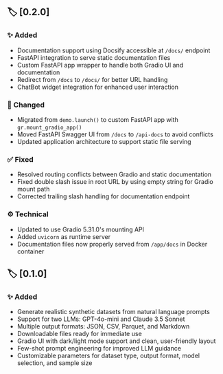 ## 🏷️ [0.2.0]

### ✨ Added
- Documentation support using Docsify accessible at `/docs/` endpoint
- FastAPI integration to serve static documentation files
- Custom FastAPI app wrapper to handle both Gradio UI and documentation
- Redirect from `/docs` to `/docs/` for better URL handling
- ChatBot widget integration for enhanced user interaction

### 🔄 Changed
- Migrated from `demo.launch()` to custom FastAPI app with `gr.mount_gradio_app()`
- Moved FastAPI Swagger UI from `/docs` to `/api-docs` to avoid conflicts
- Updated application architecture to support static file serving

### ✅ Fixed
- Resolved routing conflicts between Gradio and static documentation
- Fixed double slash issue in root URL by using empty string for Gradio mount path
- Corrected trailing slash handling for documentation endpoint

### ⚙️ Technical
- Updated to use Gradio 5.31.0's mounting API
- Added `uvicorn` as runtime server
- Documentation files now properly served from `/app/docs` in Docker container


## 🏷️ [0.1.0]

### ✨ Added
- Generate realistic synthetic datasets from natural language prompts
- Support for two LLMs: GPT-4o-mini and Claude 3.5 Sonnet
- Multiple output formats: JSON, CSV, Parquet, and Markdown
- Downloadable files ready for immediate use
- Gradio UI with dark/light mode support and clean, user-friendly layout
- Few-shot prompt engineering for improved LLM guidance
- Customizable parameters for dataset type, output format, model selection, and sample size
